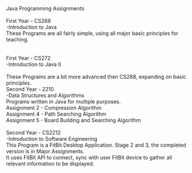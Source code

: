 Java Programming Assignments<br />
<br />
First Year - CS268<br />
-Introduction to Java<br />
These Programs are all fairly simple, using all major basic principles for teaching.<br />
<br />	
First Year - CS272<br />
-Introduction to Java II<br />
<br />These Programs are a bit more advanced then CS268, expanding on basic principles.
<br />
Second Year - 2210<br />
-Data Structures and Algorithms<br />
Programs written in Java for multiple purposes.<br />
Assignment 2 - Compression Algorithm<br />
Assignment 4 - Path Searching Algorithm<br />
Assignment 5 - Board Building and Searching Algorithm<br />
<br />
Second Year - CS2212<br />
-Introduction to Software Engineering<br />
This Program is a FitBit Desktop Application. Stage 2 and 3, the completed version is in Major Assignments.<br />
It uses FitBit API to connect, sync with user FitBit device to gather all relevant information to be displayed.<br />
<br />
